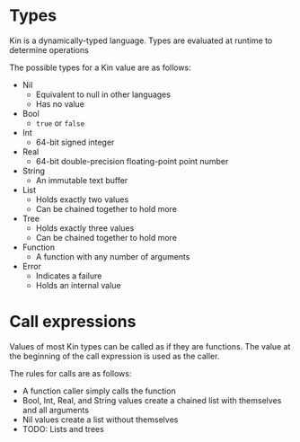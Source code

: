 # Types

Kin is a dynamically-typed language. Types are evaluated at runtime to determine operations

The possible types for a Kin value are as follows:

- Nil
    - Equivalent to null in other languages
    - Has no value
- Bool
    - `true` or `false`
- Int
    - 64-bit signed integer
- Real
    - 64-bit double-precision floating-point point number
- String
    - An immutable text buffer
- List
    - Holds exactly two values
    - Can be chained together to hold more
- Tree
    - Holds exactly three values
    - Can be chained together to hold more
- Function
    - A function with any number of arguments
- Error
    - Indicates a failure
    - Holds an internal value

# Call expressions

Values of most Kin types can be called as if they are functions. The value at the beginning of the call expression is used as the caller.

The rules for calls are as follows:

- A function caller simply calls the function
- Bool, Int, Real, and String values create a chained list with themselves and all arguments
- Nil values create a list without themselves
- TODO: Lists and trees
